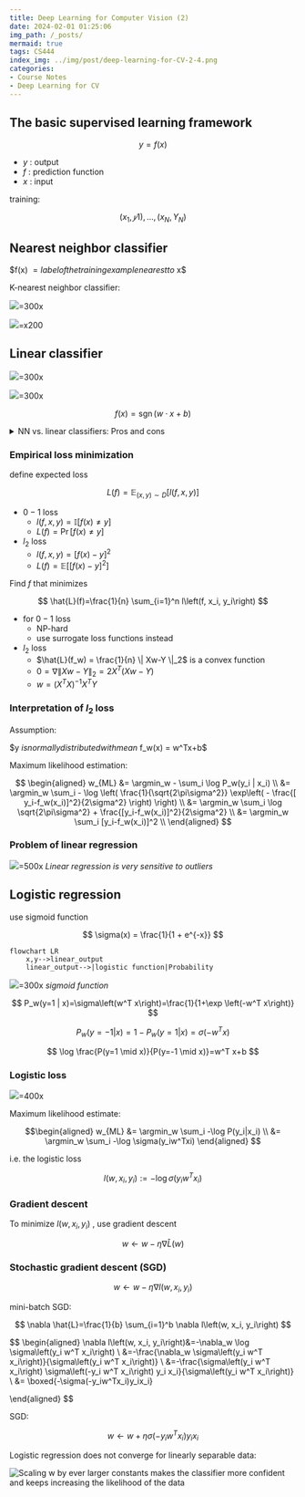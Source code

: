 ```yaml
---
title: Deep Learning for Computer Vision (2)
date: 2024-02-01 01:25:06
img_path: /_posts/
mermaid: true
tags: CS444
index_img: ../img/post/deep-learning-for-CV-2-4.png
categories:
- Course Notes
- Deep Learning for CV
---
```


## The basic supervised learning framework

$$
y = f(x)
$$

- $y$ : output
- $f$ : prediction function
- $x$ : input

training:

$$
{(x_1,𝑦1), …, (x_N,Y_N)}
$$

## Nearest neighbor classifier

$f(x) $= label of the training example nearest to$ x$

K-nearest neighbor classifier:

![](../img/post/deep-learning-for-CV-2-1.png)=300x

![](../img/post/deep-learning-for-CV-2-2.png)=x200

## Linear classifier

![](../img/post/deep-learning-for-CV-2-3.png)=300x

![](../img/post/deep-learning-for-CV-2-4.png)=300x

$$
f(x) = \operatorname{sgn} (w\cdot x + b)
$$

<details markdown="1">
<summary>NN vs. linear classifiers: Pros and cons</summary>

NN pros:

- Simple to implement
- Decision boundaries not necessarily linear
- Works for any number of classes
- Nonparametric method
NN cons:
- Need good distance function
- Slow at test time
Linear pros:
- Low-dimensional parametric representation
- Very fast at test time
Linear cons:
- Works for two classes
- How to train the linear function?
- What if data is not linearly separable?

</details>

### Empirical loss minimization

define expected loss

$$
L(f)=\mathbb{E}_{(x, y) \sim D}[l(f, x, y)]
$$

- $0-1$ loss
  - $l(f,x,y) = \mathbb{I}[f(x) \neq y]$ 
  - $L(f)=\operatorname{Pr}[f(x) \neq y]$ 
- $l_2$ loss
  - $l(f, x, y)=[f(x)-y]^2$ 
  - $L(f)=\mathbb{E}\left[[f(x)-y]^2\right]$ 
  
Find $f$ that minimizes

$$
\hat{L}(f)=\frac{1}{n} \sum_{i=1}^n l\left(f, x_i, y_i\right)
$$

- for $0-1$ loss
  - NP-hard
  - use surrogate loss functions instead
- $l_2$ loss
  - $\hat{L}(f_w) = \frac{1}{n} \| Xw-Y \|_2$ is a convex function
  - $0 = \nabla \| Xw-Y \|_2 = 2X^T (Xw - Y)$ 
  - $w = (X^T X)^{-1} X^T Y$ 

### Interpretation of $l_2$ loss

Assumption:

$y $is normally distributed with mean$ f_w(x) = w^Tx+b$

Maximum likelihood estimation:

$$
\begin{aligned}
w_{ML} &= \argmin_w - \sum_i \log P_w(y_i | x_i) \\
       &= \argmin_w \sum_i - \log \left( \frac{1}{\sqrt{2\pi\sigma^2}} \exp\left( - \frac{[ y_i-f_w(x_i)]^2}{2\sigma^2} \right) \right) \\
       &= \argmin_w \sum_i \log \sqrt{2\pi\sigma^2} + \frac{[y_i-f_w(x_i)]^2}{2\sigma^2} \\
       &= \argmin_w \sum_i [y_i-f_w(x_i)]^2 \\
\end{aligned}
$$

### Problem of linear regression

![](../img/post/deep-learning-for-CV-2-5.png)=500x
_Linear regression is very sensitive to outliers_

## Logistic regression

use sigmoid function

$$
\sigma(x) = \frac{1}{1 + e^{-x}}
$$

```mermaid
flowchart LR
    x,y-->linear_output
    linear_output-->|logistic function|Probability
```

![](../img/post/deep-learning-for-CV-2-6.png)=300x
_sigmoid function_

$$
P_w(y=1 | x)=\sigma\left(w^T x\right)=\frac{1}{1+\exp \left(-w^T x\right)}
$$

$$
P_w(y=-1 | x) = 1-P_w(y=1|x)=\sigma(-w^Tx)
$$

$$
\log \frac{P(y=1 \mid x)}{P(y=-1 \mid x)}=w^T x+b
$$

### Logistic loss

![](../img/post/deep-learning-for-CV-2-9.png)=400x


Maximum likelihood estimate:

$$\begin{aligned}
w_{ML} &= \argmin_w \sum_i -\log P(y_i|x_i) \\
&= \argmin_w \sum_i -\log \sigma(y_iw^Txi)
\end{aligned}
$$

i.e. the logistic loss

$$
l(w,x_i, y_i) := -\log \sigma(y_i  w^T x_i)
$$

### Gradient descent

To minimize $l(w,x_i, y_i)$ , use gradient descent

$$
w \leftarrow w - \eta \nabla\hat{L} (w)
$$

### Stochastic gradient descent (SGD)

$$
w \leftarrow w - \eta \nabla l(w, x_i, y_i)
$$

mini-batch SGD:

$$
\nabla \hat{L}=\frac{1}{b} \sum_{i=1}^b \nabla l\left(w, x_i, y_i\right)
$$

$$
\begin{aligned}
\nabla l\left(w, x_i, y_i\right)&=-\nabla_w \log \sigma\left(y_i w^T x_i\right) \\
&=-\frac{\nabla_w \sigma\left(y_i w^T x_i\right)}{\sigma\left(y_i w^T x_i\right)} \\
&=-\frac{\sigma\left(y_i w^T x_i\right) \sigma\left(-y_i w^T x_i\right) y_i x_i}{\sigma\left(y_i w^T x_i\right)} \\
&= \boxed{-\sigma(-y_iw^Tx_i)y_ix_i}

\end{aligned}
$$

SGD:

$$
w \leftarrow w+\eta \sigma\left(-y_i w^T x_i\right) y_i x_i
$$

Logistic regression does not converge for linearly separable data:

![Scaling $w$ by ever larger constants makes the classifier more confident and keeps increasing the likelihood of the data](../img/post/deep-learning-for-CV-2-8.png)

